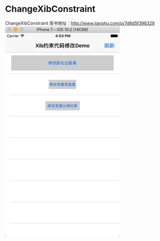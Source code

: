 # ChangeXibConstraint
ChangeXibConstraint
简书地址：http://www.jianshu.com/p/7d6d5f398329
![image](https://github.com/Z-hui/ChangeXibConstraint/blob/master/ChangeXibConstraint/Demo效果图.png)
